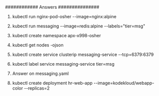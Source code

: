 ############ Answers ###############

1. kubectl run nginx-pod-osher --image=nginx:alpine

2. kubectl run messaging --image=redis:alpine --labels="tier=msg"

3. kubectl create namespace apx-x998-osher

4. kubectl get nodes -ojson 

5. kubectl create service clusterip messaging-service --tcp=6379:6379 

5. kubectl label service  messaging-service tier=msg

6. Answer on messaging.yaml

7. kubectl create deployment hr-web-app --image=kodekloud/webapp-color --replicas=2

 
